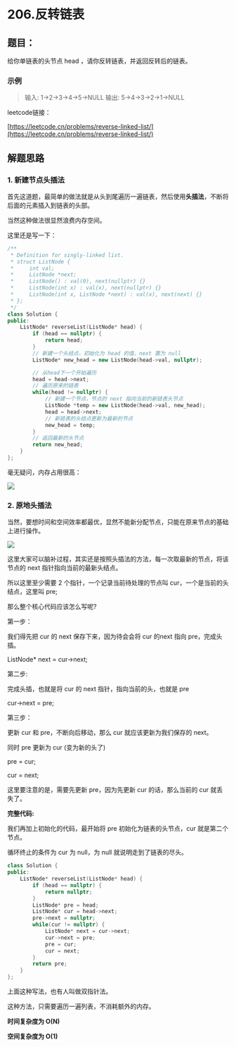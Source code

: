 
# 206.反转链表

## 题目：

给你单链表的头节点 head ，请你反转链表，并返回反转后的链表。


### 示例

>输入: 1->2->3->4->5->NULL
>输出: 5->4->3->2->1->NULL


leetcode链接：

[https://leetcode.cn/problems/reverse-linked-list/](https://leetcode.cn/problems/reverse-linked-list/)

## 解题思路

### 1. 新建节点头插法

首先这道题，最简单的做法就是从头到尾遍历一遍链表，然后使用**头插法**，不断将后面的元素插入到链表的头部。

当然这种做法很显然浪费内存空间。

这里还是写一下：

```cpp
/**
 * Definition for singly-linked list.
 * struct ListNode {
 *     int val;
 *     ListNode *next;
 *     ListNode() : val(0), next(nullptr) {}
 *     ListNode(int x) : val(x), next(nullptr) {}
 *     ListNode(int x, ListNode *next) : val(x), next(next) {}
 * };
 */
class Solution {
public:
    ListNode* reverseList(ListNode* head) {
        if (head == nullptr) {
            return head;
        }
        // 新建一个头结点，初始化为 head 的值，next 置为 null
        ListNode* new_head = new ListNode(head->val, nullptr);

        // 从head下一个开始遍历
        head = head->next;
        // 遍历原来的链表
        while(head != nullptr) {
            // 新建一个节点，节点的 next 指向当前的新链表头节点
            ListNode *temp = new ListNode(head->val, new_head);
            head = head->next;
            // 新链表的头结点更新为最新的节点
            new_head = temp;
        }
        // 返回最新的头节点
        return new_head;
    }
};
```

毫无疑问，内存占用很高：

![](https://cdn.how2cs.cn/csguide/152832.png)

### 2. 原地头插法

当然，要想时间和空间效率都最优，显然不能新分配节点，只能在原来节点的基础上进行操作。


![](https://cdn.how2cs.cn/csguide/154023.png)

这里大家可以脑补过程，其实还是按照头插法的方法，每一次取最新的节点，将该节点的 next 指针指向当前的最新头结点。

所以这里至少需要 2 个指针，一个记录当前待处理的节点叫 cur，一个是当前的头结点，这里叫 pre;

那么整个核心代码应该怎么写呢?

第一步：

我们得先把 cur 的 next 保存下来，因为待会会将 cur 的next 指向 pre，完成头插。

ListNode* next = cur->next;

第二步:

完成头插，也就是将 cur 的 next 指针，指向当前的头，也就是 pre

cur->next = pre;

第三步：

更新 cur 和 pre，不断向后移动，那么 cur 就应该更新为我们保存的 next。

同时 pre 更新为 cur (变为新的头了)

pre = cur;

cur = next;

这里要注意的是，需要先更新 pre，因为先更新 cur 的话，那么当前的 cur 就丢失了。

**完整代码:**

我们再加上初始化的代码，最开始将 pre 初始化为链表的头节点，cur 就是第二个节点。

循环终止的条件为 cur 为 null，为 null 就说明走到了链表的尽头。

```cpp
class Solution {
public:
    ListNode* reverseList(ListNode* head) {
        if (head == nullptr) {
            return nullptr;
        }
        ListNode* pre = head;
        ListNode* cur = head->next;
        pre->next = nullptr;
        while(cur != nullptr) {
            ListNode* next = cur->next;
            cur->next = pre;
            pre = cur;
            cur = next;
        }
        return pre;
    }
};
```

上面这种写法，也有人叫做双指针法。

这种方法，只需要遍历一遍列表，不消耗额外的内存。

**时间复杂度为 O(N)**

**空间复杂度为 O(1)**

